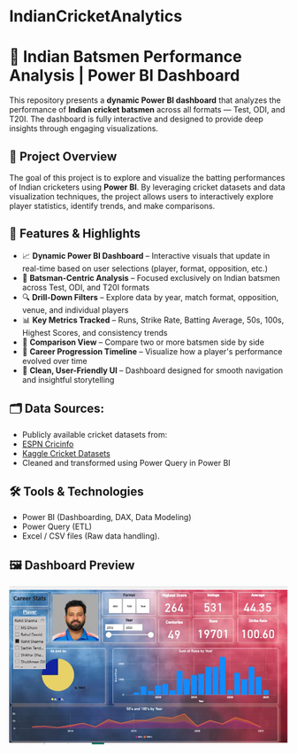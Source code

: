 # IndianCricketAnalytics

# 🏏 Indian Batsmen Performance Analysis | Power BI Dashboard

This repository presents a **dynamic Power BI dashboard** that analyzes the performance of **Indian cricket batsmen** across all formats — Test, ODI, and T20I. The dashboard is fully interactive and designed to provide deep insights through engaging visualizations.

## 📌 Project Overview

The goal of this project is to explore and visualize the batting performances of Indian cricketers using **Power BI**. By leveraging cricket datasets and data visualization techniques, the project allows users to interactively explore player statistics, identify trends, and make comparisons.

## 🌟 Features & Highlights

- 📈 **Dynamic Power BI Dashboard** – Interactive visuals that update in real-time based on user selections (player, format, opposition, etc.)
- 🏏 **Batsman-Centric Analysis** – Focused exclusively on Indian batsmen across Test, ODI, and T20I formats
- 🔍 **Drill-Down Filters** – Explore data by year, match format, opposition, venue, and individual players
- 📊 **Key Metrics Tracked** – Runs, Strike Rate, Batting Average, 50s, 100s, Highest Scores, and consistency trends
- 🔁 **Comparison View** – Compare two or more batsmen side by side
- 📅 **Career Progression Timeline** – Visualize how a player's performance evolved over time
- 📌 **Clean, User-Friendly UI** – Dashboard designed for smooth navigation and insightful storytelling

## 🗂️ Data Sources:

- Publicly available cricket datasets from:
- [ESPN Cricinfo](https://www.espncricinfo.com/)
- [Kaggle Cricket Datasets](https://www.kaggle.com/datasets)
- Cleaned and transformed using Power Query in Power BI


## 🛠️ Tools & Technologies
- Power BI (Dashboarding, DAX, Data Modeling)
- Power Query (ETL)
- Excel / CSV files (Raw data handling).

## 🖼️ Dashboard Preview

![Dashboard Preview](https://github.com/Priyanshu8808/IndianCricketAnalytics/blob/main/Cricket.jpg)


